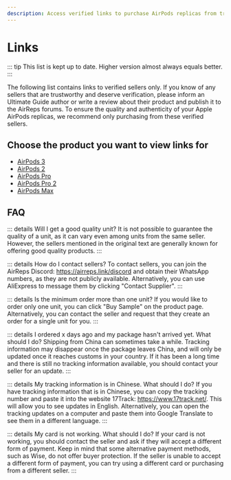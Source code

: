 ```yaml
---
description: Access verified links to purchase AirPods replicas from trustworthy sellers. Choose the product you're interested in, such as AirPods 3, AirPods 2, AirPods Pro, AirPods Pro 2, or AirPods Max, to view the corresponding links.
---
```


# Links

::: tip
This list is kept up to date. Higher version almost always equals better.
:::

The following list contains links to verified sellers only. If you know of any sellers that are trustworthy and deserve verification, please inform an Ultimate Guide author or write a review about their product and publish it to the AirReps forums. To ensure the quality and authenticity of your Apple AirPods replicas, we recommend only purchasing from these verified sellers.

## Choose the product you want to view links for

- [AirPods 3](airpods-3)
- [AirPods 2](airpods-2.md)
- [AirPods Pro](airpods-pro.md)
- [AirPods Pro 2](airpods-pro-2.md)
- [AirPods Max](airpods-max.md)

## FAQ

::: details Will I get a good quality unit?
It is not possible to guarantee the quality of a unit, as it can vary even among units from the same seller. However, the sellers mentioned in the original text are generally known for offering good quality products.
:::

::: details How do I contact sellers?
To contact sellers, you can join the AirReps Discord: https://airreps.link/discord and obtain their WhatsApp numbers, as they are not publicly available. Alternatively, you can use AliExpress to message them by clicking "Contact Supplier".
:::

::: details Is the minimum order more than one unit?
If you would like to order only one unit, you can click "Buy Sample" on the product page. Alternatively, you can contact the seller and request that they create an order for a single unit for you.
:::

::: details I ordered x days ago and my package hasn't arrived yet. What should I do?
Shipping from China can sometimes take a while. Tracking information may disappear once the package leaves China, and will only be updated once it reaches customs in your country. If it has been a long time and there is still no tracking information available, you should contact your seller for an update.
:::

::: details My tracking information is in Chinese. What should I do?
If you have tracking information that is in Chinese, you can copy the tracking number and paste it into the website 17Track: https://www.17track.net/. This will allow you to see updates in English. Alternatively, you can open the tracking updates on a computer and paste them into Google Translate to see them in a different language.
:::

::: details My card is not working. What should I do?
If your card is not working, you should contact the seller and ask if they will accept a different form of payment. Keep in mind that some alternative payment methods, such as Wise, do not offer buyer protection. If the seller is unable to accept a different form of payment, you can try using a different card or purchasing from a different seller.
:::

